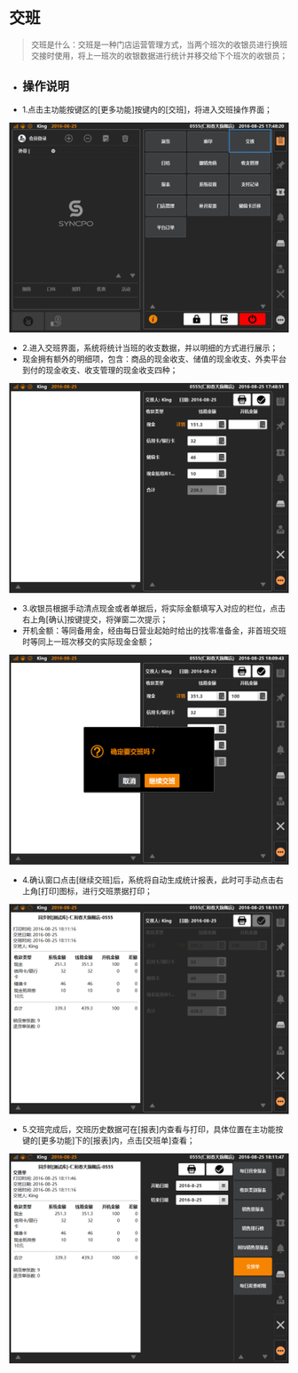 # 交班  
> 交班是什么：交班是一种门店运营管理方式，当两个班次的收银员进行换班交接时使用，将上一班次的收银数据进行统计并移交给下个班次的收银员；  

* ## 操作说明
* 1.点击主功能按键区的[更多功能]按键内的[交班]，将进入交班操作界面；  


![](14交班.png)  

* 2.进入交班界面，系统将统计当班的收支数据，并以明细的方式进行展示；  
* 现金拥有额外的明细项，包含：商品的现金收支、储值的现金收支、外卖平台到付的现金收支、收支管理的现金收支四种；  

![](14交班-4.png)  
  
 
* 3.收银员根据手动清点现金或者单据后，将实际金额填写入对应的栏位，点击右上角[确认]按键提交，将弹窗二次提示；
* 开机金额：等同备用金，经由每日营业起始时给出的找零准备金，非首班交班时等同上一班次移交的实际现金金额；  

![](14交班-1.png)  
  
 * 4.确认窗口点击[继续交班]后，系统将自动生成统计报表，此时可手动点击右上角[打印]图标，进行交班票据打印；  
  
![](14交班-2.png)
    
  * 5.交班完成后，交班历史数据可在[报表]内查看与打印，具体位置在主功能按键的[更多功能]下的[报表]内，点击[交班单]查看；  

![](14交班-3.png)